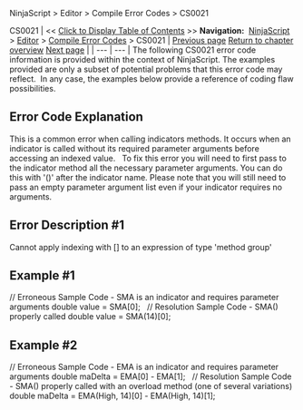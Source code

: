 ﻿
NinjaScript > Editor > Compile Error Codes > CS0021

CS0021
| << [Click to Display Table of Contents](cs0021.md) >> **Navigation:**     [NinjaScript](ninjascript.md) > [Editor](editor.md) > [Compile Error Codes](compile_error_codes.md) > CS0021 | [Previous page](cs0019.md) [Return to chapter overview](compile_error_codes.md) [Next page](cs0029.md) |
| --- | --- |
The following CS0021 error code information is provided within the context of NinjaScript. The examples provided are only a subset of potential problems that this error code may reflect.  In any case, the examples below provide a reference of coding flaw possibilities.
 
## Error Code Explanation
This is a common error when calling indicators methods. It occurs when an indicator is called without its required parameter arguments before accessing an indexed value.
 
To fix this error you will need to first pass to the indicator method all the necessary parameter arguments. You can do this with '()' after the indicator name. Please note that you will still need to pass an empty parameter argument list even if your indicator requires no arguments.
 
## Error Description #1 
Cannot apply indexing with [] to an expression of type 'method group'
 
## Example #1
// Erroneous Sample Code - SMA is an indicator and requires parameter arguments
double value = SMA[0];
 
// Resolution Sample Code - SMA() properly called
double value = SMA(14)[0];
 
## Example #2
// Erroneous Sample Code - EMA is an indicator and requires parameter arguments
double maDelta = EMA[0] - EMA[1];
 
// Resolution Sample Code - SMA() properly called with an overload method (one of several variations)
double maDelta = EMA(High, 14)[0] - EMA(High, 14)[1];
